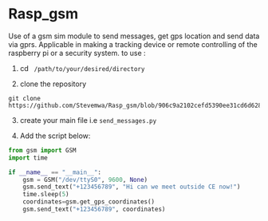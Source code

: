 # Rasp_gsm
Use of a  gsm sim module to send messages, get gps location and send data via gprs.
Applicable in making a tracking device or remote controlling of the raspberry pi or a security system.
to use :

1) cd ``` /path/to/your/desired/directory```


2) clone the repository
```     
git clone https://github.com/Stevemwa/Rasp_gsm/blob/906c9a2102cefd5390ee31cd6d628c2672a2e3c4/gsm.py
```

3) create your main file i.e ```send_messages.py```

   
5) Add the script below:
   
```python
from gsm import GSM
import time

if __name__ == "__main__": 
    gsm = GSM("/dev/ttyS0", 9600, None)
    gsm.send_text("+123456789", "Hi can we meet outside CE now!")
    time.sleep(5)
    coordinates=gsm.get_gps_coordinates()
    gsm.send_text("+123456789", coordinates)
    
```
